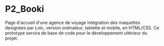 # P2_Booki
Page d'accueil d'une agence de voyage
Intégration des maquettes designées par Loïc, version ordinateur, tablette et mobile, en HTML/CSS.
Ce prototype servira de base de code pour le développement ultérieur du projet.

